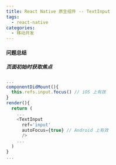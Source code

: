 ```yaml
---
title: React Native 原生组件 -- TextInput
tags:
  - react-native
categories:
  - 移动开发
---
```


#### 问题总结

##### 页面初始时获取焦点
```javascript
...
componentDidMount(){
  this.refs.input.focus() // iOS 上有效
}
render(){
  return (
    ...
    <TextInput
      ref='input'
      autoFocus={true} // Android 上有效
      />
    ...
  )
}
...
```